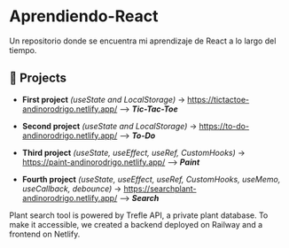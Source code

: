 # Aprendiendo-React

Un repositorio donde se encuentra mi aprendizaje de React a lo largo del tiempo.

<h2>🚀 Projects</h2>

 - **First project** _(useState and LocalStorage)_ -> https://tictactoe-andinorodrigo.netlify.app/ --> **_Tic-Tac-Toe_**

- **Second project** _(useState and LocalStorage)_ -> https://to-do-andinorodrigo.netlify.app/ --> **_To-Do_**

- **Third project** _(useState, useEffect, useRef, CustomHooks)_ -> https://paint-andinorodrigo.netlify.app/ --> **_Paint_**

- **Fourth project** _(useState, useEffect, useRef, CustomHooks, useMemo, useCallback, debounce)_ -> https://searchplant-andinorodrigo.netlify.app/ --> **_Search_**

Plant search tool is powered by Trefle API, a private plant database. To make it accessible, we created a backend deployed on Railway and a frontend on Netlify. 


